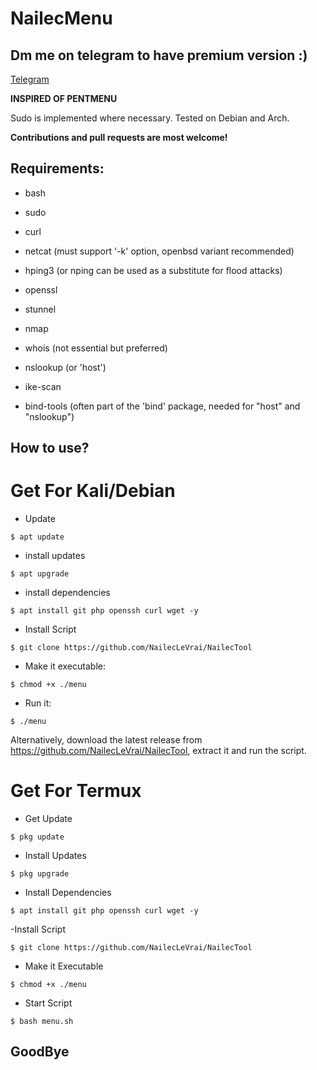 # NailecMenu
## Dm me on telegram to have premium version :)
[Telegram](t.me/hackingfrance14)

**INSPIRED OF PENTMENU**


Sudo is implemented where necessary.
Tested on Debian and Arch.

**Contributions and pull requests are most welcome!**

## Requirements:

* bash

* sudo 

* curl

* netcat (must support '-k' option, openbsd variant recommended)

* hping3 (or nping can be used as a substitute for flood attacks)

* openssl

* stunnel

* nmap

* whois (not essential but preferred)

* nslookup (or 'host')

* ike-scan

* bind-tools (often part of the 'bind' package, needed for "host" and "nslookup")

## How to use?


# Get For Kali/Debian
- Update

```
$ apt update
```

- install updates

```
$ apt upgrade 
```

- install dependencies

```
$ apt install git php openssh curl wget -y
```

- Install Script

```
$ git clone https://github.com/NailecLeVrai/NailecTool 
```

- Make it executable:

```
$ chmod +x ./menu
```

- Run it:

```
$ ./menu
```

Alternatively, download the latest release from https://github.com/NailecLeVrai/NailecTool, extract it and run the script.

# Get For Termux
- Get Update

```
$ pkg update
```

- Install Updates

```
$ pkg upgrade
```

- Install Dependencies
```
$ apt install git php openssh curl wget -y
```

-Install Script

```
$ git clone https://github.com/NailecLeVrai/NailecTool
```

- Make it Executable

```
$ chmod +x ./menu
```

- Start Script

```
$ bash menu.sh
```

## GoodBye


